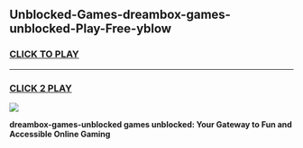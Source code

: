
## Unblocked-Games-dreambox-games-unblocked-Play-Free-yblow
<h3>
<a href="https://premium76.site?title=dreambox-games-unblocked&ref=22A">CLICK TO PLAY</a></h3>
<hr>

<h3>
<a href="https://premium76.site?title=dreambox-games-unblocked&ref=22A">CLICK 2 PLAY</a>
  
</h3>

<a href="https://premium76.site?title=dreambox-games-unblocked&ref=22A"><img src="https://clearcache.store/games.png"></a>


**dreambox-games-unblocked games unblocked: Your Gateway to Fun and Accessible Online Gaming**
